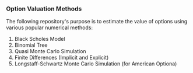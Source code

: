 ### Option Valuation Methods

The following repository's purpose is to estimate the value of options using various popular numerical methods:
1. Black Scholes Model
2. Binomial Tree
3. Quasi Monte Carlo Simulation
4. Finite Differences (Implicit and Explicit)
5. Longstaff-Schwartz Monte Carlo Simulation (for American Optiona)
